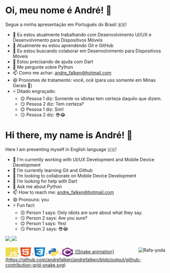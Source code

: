 # Oi, meu nome é André! 👋 
Segue a minha apresentação em Português do Brasil 🇧🇷!

- 🔭 Eu estou atualmente trabalhando com Desenvolvimento UI/UX e Desenvolvimento para Dispositivos Móveis
- 🌱 Atualmente eu estou aprendendo Git e GitHub
- 👯 Eu estou buscando colaborar em Desenvolvimento para Dispositivos Móveis
- 🤔 Estou precisando de ajuda com Dart
- 💬 Me pergunte sobre Python
- 📫 Como me achar: andre_falken@hotmail.com
- 😄 Pronomes de tratamento: você, ocê (para uso somente em Minas Gerais 🏴󠁢󠁲󠁭󠁧󠁿)
- ⚡ Ditado engraçado:
    - 😌 Pessoa 1 diz: Somente os idiotas tem certeza daquilo que dizem.
    - 😏 Pessoa 2 diz: Tem certeza?
    - 😌 Pessoa 1 diz: Sim!
    - 😏 Pessoa 2 diz: 😎😂

# Hi there, my name is André! 👋
Here I am presenting myself in English language 🇺🇸!
- 🔭 I'm currently working with UI/UX Development and Mobile Device Development
- 🌱 I’m currently learning Git and Github
- 👯 I’m looking to collaborate on Mobile Device Development
- 🤔 I’m looking for help with Dart
- 💬 Ask me about Python
- 📫 How to reach me: andre_falken@hotmail.com
- 😄 Pronouns: you
- ⚡ Fun fact:
    - 😌 Person 1 says: Only idiots are sure about what they say.
    - 😏 Person 2 says: Are you sure?
    - 😌 Person 1 says: Yes!
    - 😏 Person 2 says: 😎😂

 <div>
  <a href="https://github.com/rafaballerini">
  <img height="140em" src="https://github-readme-stats.vercel.app/api?username=andrefalken&show_icons=false&theme=dark&include_all_commits=true&count_private=true"/>
  <img height="140em" src="https://github-readme-stats.vercel.app/api/top-langs/?username=andrefalken&layout=compact&langs_count=7&theme=dark"/>
</div>
  
<div style="display: inline_block"><br>
  <img align="center" alt="Rafa-Js" height="30" width="40" src="https://raw.githubusercontent.com/devicons/devicon/master/icons/javascript/javascript-plain.svg">
  <img align="center" alt="Rafa-HTML" height="30" width="40" src="https://raw.githubusercontent.com/devicons/devicon/master/icons/html5/html5-original.svg">
  <img align="center" alt="Rafa-CSS" height="30" width="40" src="https://raw.githubusercontent.com/devicons/devicon/master/icons/css3/css3-original.svg">
  <img align="center" alt="Rafa-Python" height="30" width="40" src="https://raw.githubusercontent.com/devicons/devicon/master/icons/python/python-original.svg">
  <img align="center" alt="Rafa-Csharp" height="30" width="40" src="https://raw.githubusercontent.com/devicons/devicon/master/icons/csharp/csharp-original.svg">
  <img align="right" alt="Rafa-yoda" src="https://thumbs.gfycat.com/BoringEdibleAmericansaddlebred-max-1mb.gif">
![Snake animation](https://github.com/andrefalken/andrefalken/blob/output/github-contribution-grid-snake.svg)
</div>
